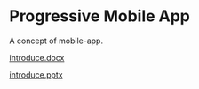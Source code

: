 # Progressive Mobile App

A concept of mobile-app. 

[introduce.docx](introduce.docx)

[introduce.pptx](introduce.pptx)

